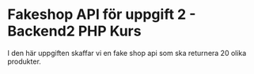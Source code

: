 # Fakeshop API för uppgift 2 - Backend2 PHP Kurs

I den här uppgiften skaffar vi en fake shop api som ska returnera 20 olika produkter.
